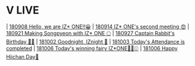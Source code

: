 <h1>V LIVE</h1>

| <a target="_blank" href="https://www.vlive.tv/video/88099">180908 Hello, we are IZ* ONE!!😀</a>          | <a target="_blank" href="https://www.vlive.tv/video/89022">180914 IZ* ONE's second meeting 😍</a>
| <a target="_blank" href="https://www.vlive.tv/video/90003">180921 Making Songpyeon with IZ* ONE 🌕</a>   | <a target="_blank" href="https://www.google.com/url?q=https://www.vlive.tv/video/90638">180927 Captain Rabbit's Birthday 🐰🎂</a>
| <a target="_blank" href="https://www.vlive.tv/video/92085">181002 Goodnight, IZnight 🌙</a>              | <a target="_blank" href="https://www.vlive.tv/video/92128">181003 Today's Attendance is completed</a>
| <a target="_blank" href="https://www.vlive.tv/video/92604">181006 Today's winning fairy IZ*ONE🧚‍♀️⚾️</a> | <a target="_blank" href="https://www.vlive.tv/video/92635">181006 Happy Hiichan Day🍓	
